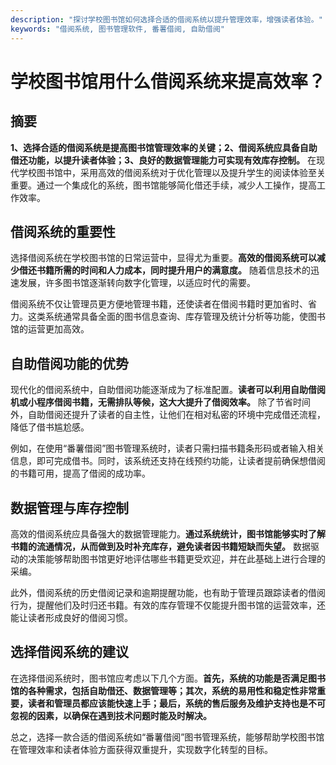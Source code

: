 ```yaml
---
description: "探讨学校图书馆如何选择合适的借阅系统以提升管理效率，增强读者体验。"
keywords: "借阅系统, 图书管理软件, 番薯借阅, 自助借阅"
---
```

# 学校图书馆用什么借阅系统来提高效率？

## 摘要
**1、选择合适的借阅系统是提高图书馆管理效率的关键；2、借阅系统应具备自助借还功能，以提升读者体验；3、良好的数据管理能力可实现有效库存控制。** 在现代学校图书馆中，采用高效的借阅系统对于优化管理以及提升学生的阅读体验至关重要。通过一个集成化的系统，图书馆能够简化借还手续，减少人工操作，提高工作效率。

## 借阅系统的重要性

选择借阅系统在学校图书馆的日常运营中，显得尤为重要。**高效的借阅系统可以减少借还书籍所需的时间和人力成本，同时提升用户的满意度。** 随着信息技术的迅速发展，许多图书馆逐渐转向数字化管理，以适应时代的需要。

借阅系统不仅让管理员更方便地管理书籍，还使读者在借阅书籍时更加省时、省力。这类系统通常具备全面的图书信息查询、库存管理及统计分析等功能，使图书馆的运营更加高效。

## 自助借阅功能的优势

现代化的借阅系统中，自助借阅功能逐渐成为了标准配置。**读者可以利用自助借阅机或小程序借阅书籍，无需排队等候，这大大提升了借阅效率。** 除了节省时间外，自助借阅还提升了读者的自主性，让他们在相对私密的环境中完成借还流程，降低了借书尴尬感。

例如，在使用“番薯借阅”图书管理系统时，读者只需扫描书籍条形码或者输入相关信息，即可完成借书。同时，该系统还支持在线预约功能，让读者提前确保想借阅的书籍可用，提高了借阅的成功率。

## 数据管理与库存控制

高效的借阅系统应具备强大的数据管理能力。**通过系统统计，图书馆能够实时了解书籍的流通情况，从而做到及时补充库存，避免读者因书籍短缺而失望。** 数据驱动的决策能够帮助图书馆更好地评估哪些书籍更受欢迎，并在此基础上进行合理的采编。

此外，借阅系统的历史借阅记录和逾期提醒功能，也有助于管理员跟踪读者的借阅行为，提醒他们及时归还书籍。有效的库存管理不仅能提升图书馆的运营效率，还能让读者形成良好的借阅习惯。

## 选择借阅系统的建议

在选择借阅系统时，图书馆应考虑以下几个方面。**首先，系统的功能是否满足图书馆的各种需求，包括自助借还、数据管理等；其次，系统的易用性和稳定性非常重要，读者和管理员都应该能快速上手；最后，系统的售后服务及维护支持也是不可忽视的因素，以确保在遇到技术问题时能及时解决。**

总之，选择一款合适的借阅系统如“番薯借阅”图书管理系统，能够帮助学校图书馆在管理效率和读者体验方面获得双重提升，实现数字化转型的目标。
